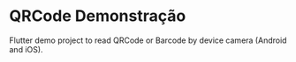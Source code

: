 # QRCode Demonstração

Flutter demo project to read QRCode or Barcode by device camera (Android and iOS).
